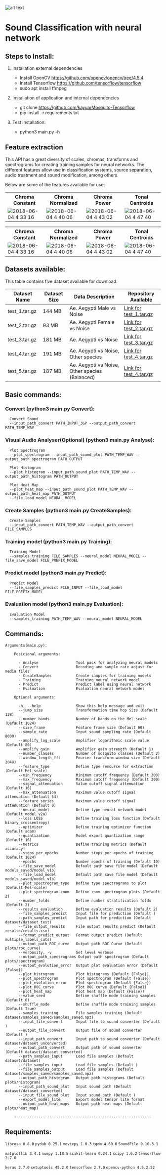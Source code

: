 ![alt text](layout/layout_regenerating.png)
# Sound Classification with neural network



## Steps to Install:

1. Installation external dependencies
    - Install OpenCV https://github.com/opencv/opencv/tree/4.5.4
    - Install Tensorflow https://github.com/tensorflow/tensorflow
    - sudo apt install ffmpeg
    
2. Installation of application and internal dependencies
    - git clone https://github.com/kayua/Mosquito-Tensorflow
    - pip install -r requirements.txt
    
3. Test installation:
    - python3 main.py -h


## Feature extraction

This API has a great diversity of scales, chromas, transforms and spectrograms for creating training samples for neural networks. The different features allow use in classification systems, source separation, audio treatment and sound modification, among others.

Below are some of the features available for use:

<table>
    <tbody>
        <tr>
            <th width="20%">Chroma Constant</th>
            <th width="20%">Chroma Normalized</th>
            <th width="20%">Chroma Power</th>
            <th width="20%">Tonal Centroids</th>
        </tr>
        <tr>
            <td><img src="https://github.com/kayua/MosquitoClassification-TensorFlow/blob/master/spectrograms/chroma_constant/aedes_aegypti17_chroma_constant.png" alt="2018-06-04 4 33 16" style="max-width:100%;"></td>
            <td><img src="https://github.com/kayua/MosquitoClassification-TensorFlow/blob/master/spectrograms/chroma_normalized/aedes_aegypti7_chroma_normalized.png" alt="2018-06-04 4 40 06" style="max-width:100%;"></td>
            <td><img src="https://github.com/kayua/MosquitoClassification-TensorFlow/blob/master/spectrograms/chroma_power/aedes_aegypti7_chroma_power.png" alt="2018-06-04 4 43 02" style="max-width:100%;"></td>
            <td><img src="https://github.com/kayua/MosquitoClassification-TensorFlow/blob/master/spectrograms/tonal_centroids/aedes_aegypti7_tonal_centroids.png" alt="2018-06-04 4 47 40" style="max-width:100%;"></td>
        </tr>


</table>

<table>
    <tbody>
        <tr>
            <th width="20%">Chroma Constant</th>
            <th width="20%">Chroma Normalized</th>
            <th width="20%">Chroma Power</th>
            <th width="20%">Tonal Centroids</th>
        </tr>
        <tr>
            <td><img src="https://github.com/kayua/MosquitoClassification-TensorFlow/blob/master/spectrograms/chroma_constant/aedes_aegypti17_chroma_constant.png" alt="2018-06-04 4 33 16" style="max-width:100%;"></td>
            <td><img src="https://github.com/kayua/MosquitoClassification-TensorFlow/blob/master/spectrograms/chroma_normalized/aedes_aegypti7_chroma_normalized.png" alt="2018-06-04 4 40 06" style="max-width:100%;"></td>
            <td><img src="https://github.com/kayua/MosquitoClassification-TensorFlow/blob/master/spectrograms/chroma_power/aedes_aegypti7_chroma_power.png" alt="2018-06-04 4 43 02" style="max-width:100%;"></td>
            <td><img src="https://github.com/kayua/MosquitoClassification-TensorFlow/blob/master/spectrograms/tonal_centroids/aedes_aegypti7_tonal_centroids.png" alt="2018-06-04 4 47 40" style="max-width:100%;"></td>
        </tr>


</table>



## Datasets available:
This table contains five dataset available for download.

|Dataset Name| Dataset Size | Data Description  | Repository Available
|---|------|-----|------- 
| test_1.tar.gz | 144 MB | Ae. Aegypti Male vs Noise| <a href="https://drive.google.com/file/d/1Qv0FCV5XW-K7D4AzSTTDA99QAq4CnnEZ/view?usp=sharing" target="_blank">Link for test_1.tar.gz</a>
| test_2.tar.gz | 93 MB |  Ae. Aegypti Female vs Noise | <a href="https://drive.google.com/file/d/1DNBpXlePvcNBhbclz3X1xr9de9H9S8L9/view?usp=sharing" target="_blank">Link for test_2.tar.gz</a>
| test_3.tar.gz | 181 MB | Ae. Aegypti vs Noise | <a href="https://drive.google.com/file/d/14-bplhwmxQROsrh1JyH_s33tZC17ZbAi/view?usp=sharing" target="_blank">Link for test_3.tar.gz</a>
| test_4.tar.gz | 191 MB | Ae. Aegypti vs Noise, Other species | <a href="https://drive.google.com/file/d/1xw3Sdo_2hGp3CkmRTu8yXfS6N-rdLStO/view?usp=sharing" target="_blank">Link for test_4.tar.gz</a>
| test_5.tar.gz | 187 MB | Ae. Aegypti vs Noise, Other species  (Balanced) | <a href="https://drive.google.com/file/d/1VBVp4w2_VjlgxDHSTdrfcGxd_sYiRryB/view?usp=sharing" target="_blank">Link for test_4.tar.gz</a>

## Basic commands:

### Convert (python3 main.py Convert):
      Convert Sound
      --input_path_convert PATH_INPUT_3GP --output_path_convert PATH_TEMP_WAV

### Visual Audio Analyser(Optional) (python3 main.py Analyse):
      Plot Spectrogram
      --plot_spectrogram --input_path_sound_plot PATH_TEMP_WAV --output_path_spectrogram PATH_OUTPUT

      Plot Histogram
      --plot_histogram --input_path_sound_plot PATH_TEMP_WAV --output_path_histogram PATH_OUTPUT

      Plot Heat Map
      --plot_heat_map --input_path_sound_plot PATH_TEMP_WAV --output_path_heat_map PATH_OUTPUT
      --file_load_model NEURAL_MODEL

### Create Samples (python3 main.py CreateSamples):
      Create Samples
      --input_path_convert PATH_TEMP_WAV --output_path_convert FILE_SAMPLES

### Training model (python3 main.py Training):
      Training Model
      --samples_training FILE_SAMPLES --neural_model NEURAL_MODEL --file_save_model FILE_PREFIX_MODEL

### Predict model (python3 main.py Predict):
      Predict Model
      --file_samples_predict FILE_INPUT --file_load_model FILE_PREFIX_MODEL

### Evaluation model (python3 main.py Evaluation):
      Evaluation Model
      --samples_training PATH_TEMP_WAV --neural_model NEURAL_MODEL

## Commands:

    Arguments(main.py):
         
        Posicional arguments:

          - Analyse                 Tool pack for analyzing neural models
          - Convert                 Decoding and sample rate adjust for media files
          - CreateSamples           Create samples for training models
          - Training                Training neural network model
          - Predict                 Predict label using neural network
          - Evaluation              Evaluation neural network model

        Optional arguments:

          -h, --help                Show this help message and exit
          --jump_size               Transformation time hop Size (Default 128)
          --number_bands            Number of bands on the Mel scale (Default 1024)
          --size_frame              Feature frame size (Default 60)
          --sample_rate             Input sound sampling rate (Default 8000)
          --amplify_log_scale       Amplifier logarithmic scale value (Default 80)
          --amplify_gain            Amplifier gain strength (Default 1)
          --number_classes          Number of mosquito classes (Default 3)
          --window_length_fft       Fourier transform window size (Default 2048)
          --feature_type            Define type resource for extraction (Default Mel-scale)
          --min_frequency           Minimum cutoff frequency (Default 300)
          --max_frequency           Maximum cutoff frequency (Default 300)
          --signal_attenuation      Value cutoff signal attenuation (Default 16)
          --max_attenuation         Maximum value cutoff signal attenuation (Default 64)
          --feature_series          Maximum value cutoff signal attenuation (Default 0)
          --neural_model            Define type neural network model (Default model_v2a)
          --loss LOSS               Define training loss function (Default binary_crossentropy)
          --optimizer               Define training optimizer function (Default adam)
          --quantization            Model export quantization range (Default 16)
          --metrics                 Define training metrics (Default accuracy)
          --steps_per_epochs        Number steps per epochs of training (Default 1024)
          --epochs                  Number epochs of training (Default 10)
          --file_save_model         Default path save file model (Default models_saved/model_v1b)
          --file_load_model         Default path save file model (Default models_saved/model_v1b)
          --plot_spectrogram_type   Define type spectrograms to plot (Default Mel-scale)
          --plot_spectrogram_zoom   Define zoom spectrogram plots (Default 2)
          --number_folds            Define number stratification folds (Default 2)
          --results_evaluation      Define evaluation results (Default 2)
          --file_samples_predict    Input file for prediction (Default )
          --path_samples_predict    Input path for prediction (Default dataset/dataset_test)
          --file_output_results     File output results predict (Default results/results.csv)
          --format_predict_output   Format output predict (Default multiple_labels_cuts)
          --output_path_ROC_curve   Output path ROC Curve (Default plots/roc_curve)
          --verbosity, -v           Set level verbose
          --output_path_spectrograms Output path spectrogram (Default plots/spectrogram)
          --output_evolution_error  Output plot evaluation error (Default {False})
          --plot_histogram          Plot histograms (Default {False})
          --plot_spectrogram        Plot spectrogram (Default {False})
          --plot_evolution_error    Plot spectrogram (Default {False})
          --plot_ROC_curve          Plot ROC curve (Default {False})
          --plot_heat_map           Plot heat map (Default {False})
          --value_seed              Define shuffle mode training samples (Default 0)
          --shuffle_mode            Define shuffle mode training samples (Default True)
          --samples_training        File samples training (Default dataset/samples_saved/samples_saved.npz)
          --input_file_convert      Input file to sound converter (Default )
          --output_file_convert     Output file of sound converter (Default )
          --input_path_convert      Input path to sound converter (Default dataset/dataset_unconverted)
          --output_path_convert     Output path of sound converter (Default dataset/dataset_converted)
          --path_samples_input      Load file samples (Default dataset/dataset)
          --file_samples_input      Load file samples (Default )
          --file_samples_output     Load file samples (Default dataset/samples_saved/samples_saved.npz)
          --output_path_histogram   Output path histograms (Default plots/histogram)
          --input_path_sound_plot   Input sound path (Default dataset/dataset_converted)
          --input_file_sound_plot   Input sound path (Default )
          --export_model_lite       Export model tensor lite format
          --output_path_heat_maps   Output path heat maps (Default plots/heat_map)

        --------------------------------------------------------------

## Requirements:

`librosa 0.8.0`
`pydub 0.25.1`
`moviepy 1.0.3`
`tqdm 4.60.0`
`SoundFile 0.10.3.1`

`matplotlib 3.4.1`
`numpy 1.18.5`
`scikit-learn 0.24.1`
`scipy 1.6.2`
`tensorflow 2.7.0`

`keras 2.7.0`
`setuptools 45.2.0`
`tensorflow 2.7.0`
`opencv-python 4.5.2.52`